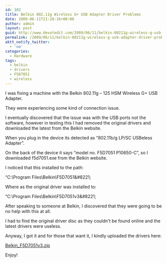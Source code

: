 ```yaml
---
id: 102
title: Belkin 802.11g Wireless G+ USB Adapter Driver Problems
date: 2009-06-11T21:28:16+00:00
author: admin
layout: post
guid: http://www.devotedit.com/2009/06/11/belkin-80211g-wireless-g-usb-adapter-driver-problems/
permalink: /2009/06/11/belkin-80211g-wireless-g-usb-adapter-driver-problems/
aktt_notify_twitter:
  - 'no'
categories:
  - Hardware
tags:
  - belkin
  - drivers
  - F5D7051
  - wireless
---
```

I was fixing a machine with the Belkin 802.11g &#8211; 125 HSM Wireless G+ USB Adapter.

They were experiencing some kind of connection issue.

<!--more-->

I eventually discovered that the issue was with the USB ports not the software, however in testing this I had removed the original drivers and downloaded the latest from the Belkin website.

When you plug in the device its detected as &#8220;802.11b/g LP/SC USBeless Adapter&#8221;.

On the back of the device it says &#8220;model no. F5D7051 P10650-C&#8221;, so I downloaded f5d7051.exe from the Belkin website.

I noticed that this installed to the path:
  
&#8220;C:\Program Files\Belkin\F5D7051\&#8221;

Where as the original driver was installed to:
  
&#8220;C:\Program Files\Belkin\F5D7051v3\&#8221;

After speaking to someone at Belkin, I discovered that they were going to be no help with this at all.

I had to find the original driver disc as they couldn't be found online and the latest drivers were useless.

Anyway, I got it and for those that want it, I kindly uploaded the drivers here:

[Belkin_F5D7051v3.zip](http://www.megaupload.com/?d=CNY29KG1)

Enjoy!